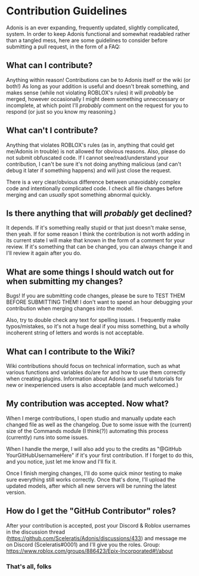 # Contribution Guidelines

Adonis is an ever expanding, frequently updated, slightly complicated, system. In order to keep Adonis functional and somewhat readabled rather than a tangled mess, here are some guidelines to consider before submitting a pull request, in the form of a FAQ:

## What can I contribute?

Anything within reason! Contributions can be to Adonis itself or the wiki (or both!) As long as your addition is useful and doesn't break something, and makes sense (while not violating ROBLOX's rules) it will *probably* be merged, however occasionally I might deem something unneccessary or incomplete, at which point I'll *probably* comment on the request for you to respond (or just so you know my reasoning.)

## What can't I contribute?

Anything that violates ROBLOX's rules (as in, anything that could get me/Adonis in trouble) is not allowed for obvious reasons. Also, please do not submit obfuscated code. If I cannot see/read/understand your contribution, I can't be sure it's not doing anything malicious (and can't debug it later if something happens) and will just close the request.

There is a very clear/obvious difference between unavoidably complex code and intentionally complicated code. I check all file changes before merging and can *usually* spot something abnormal quickly.

## Is there anything that will *probably* get declined?

It depends. If it's something really stupid or that just doesn't make sense, then yeah. If for some reason I think the contribution is not worth adding in its current state I will make that known in the form of a comment for your review. If it's something that can be changed, you can always change it and I'll review it again after you do.

## What are some things I should watch out for when submitting my changes?

Bugs! If you are submitting code changes, please be sure to TEST THEM BEFORE SUBMITTING THEM! I don't want to spend an hour debugging your contribution when merging changes into the model.

Also, try to double check any text for spelling issues. I frequently make typos/mistakes, so it's not a huge deal if you miss something, but a wholly incoherent string of letters and words is not acceptable.

## What can I contribute to the Wiki?

Wiki contributions should focus on technical information, such as what various functions and variables do/are for and how to use them correctly when creating plugins. Information about Adonis and useful tutorials for new or inexperienced users is also acceptable (and much welcomed.)

## My contribution was accepted. Now what?

When I merge contributions, I open studio and manually update each changed file as well as the changelog. Due to some issue with the (current) size of the Commands module (I think(?)) automating this process (currently) runs into some issues.

When I handle the merge, I will also add you to the credits as "@GitHub YourGitHubUsernameHere" if it's your first contribution. If I forget to do this, and you notice, just let me know and I'll fix it.

Once I finish merging changes, I'll do some quick minor testing to make sure everything still works correctly. Once that's done, I'll upload the updated models, after which all new servers will be running the latest version.

## How do I get the "GitHub Contributor" roles?

After your contribution is accepted, post your Discord & Roblox usernames in the discussion thread (<https://github.com/Sceleratis/Adonis/discussions/433>) and message me on Discord (Sceleratis#0001) and I'll give you the roles. Group: <https://www.roblox.com/groups/886423/Epix-Incorporated#!/about>

### That's all, folks
